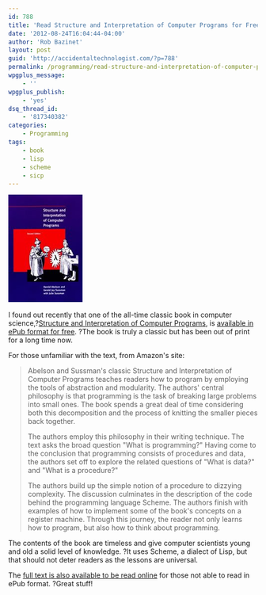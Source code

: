 ```yaml
---
id: 788
title: 'Read Structure and Interpretation of Computer Programs for Free on the iPad'
date: '2012-08-24T16:04:44-04:00'
author: 'Rob Bazinet'
layout: post
guid: 'http://accidentaltechnologist.com/?p=788'
permalink: /programming/read-structure-and-interpretation-of-computer-programs-for-free-on-the-ipad/
wpgplus_message:
    - ''
wpgplus_publish:
    - 'yes'
dsq_thread_id:
    - '817340382'
categories:
    - Programming
tags:
    - book
    - lisp
    - scheme
    - sicp
---
```


![9780262011532 medium](/assets/img/2012/08/9780262011532-medium.jpeg "9780262011532-medium.jpeg")

I found out recently that one of the all-time classic book in computer science,?[Structure and Interpretation of Computer Programs](http://mitpress.mit.edu/sicp/), is [available in ePub format for free](http://mjtsai.com/blog/2010/07/03/sicp-epub/). ?The book is truly a classic but has been out of print for a long time now.

For those unfamiliar with the text, from Amazon's site:

> Abelson and Sussman's classic Structure and Interpretation of Computer Programs teaches readers how to program by employing the tools of abstraction and modularity. The authors' central philosophy is that programming is the task of breaking large problems into small ones. The book spends a great deal of time considering both this decomposition and the process of knitting the smaller pieces back together.
> 
> The authors employ this philosophy in their writing technique. The text asks the broad question "What is programming?" Having come to the conclusion that programming consists of procedures and data, the authors set off to explore the related questions of "What is data?" and "What is a procedure?"
> 
> The authors build up the simple notion of a procedure to dizzying complexity. The discussion culminates in the description of the code behind the programming language Scheme. The authors finish with examples of how to implement some of the book's concepts on a register machine. Through this journey, the reader not only learns how to program, but also how to think about programming.

The contents of the book are timeless and give computer scientists young and old a solid level of knowledge. ?It uses Scheme, a dialect of Lisp, but that should not deter readers as the lessons are universal.

The [full text is also available to be read online](http://mitpress.mit.edu/sicp/full-text/book/book.html) for those not able to read in ePub format. ?Great stuff!